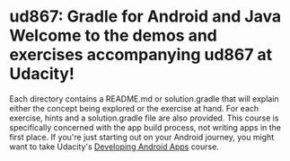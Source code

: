 
# ud867: Gradle for Android and Java  Welcome to the demos and exercises accompanying ud867 at Udacity!  
Each directory contains a README.md or solution.gradle that will explain either the concept being explored or the exercise at hand. For each exercise, hints and a solution.gradle file are also provided.  This course is specifically concerned with the app build process, not writing apps in the first place. If you're just starting out on your Android journey, you might want to take Udacity's [Developing Android Apps](https://www.udacity.com/course/ud853) course.
